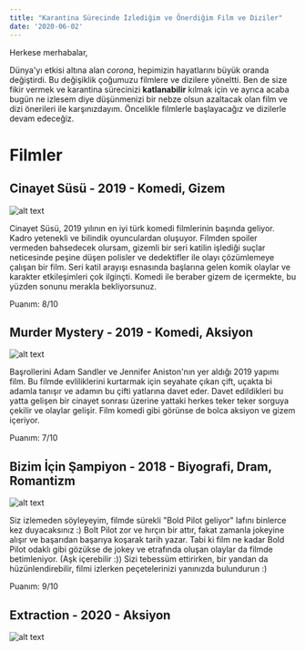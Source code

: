 ```yaml
---
title: "Karantina Sürecinde İzlediğim ve Önerdiğim Film ve Diziler"
date: '2020-06-02'
---
```


Herkese merhabalar,

Dünya'yı etkisi altına alan _corona_, hepimizin hayatlarını büyük oranda değiştirdi. Bu değişiklik çoğumuzu filmlere ve dizilere yöneltti. Ben de size fikir vermek ve
karantina sürecinizi **katlanabilir** kılmak için ve ayrıca acaba bugün ne izlesem diye düşünmenizi bir nebze olsun azaltacak olan film ve dizi önerileri ile karşınızdayım.
Öncelikle filmlerle başlayacağız ve dizilerle devam edeceğiz.

# Filmler
## Cinayet Süsü - 2019 - Komedi, Gizem

![alt text](https://tr.web.img4.acsta.net/pictures/19/08/23/16/04/0930047.jpg)

Cinayet Süsü, 2019 yılının en iyi türk komedi filmlerinin başında geliyor. Kadro yetenekli ve bilindik oyunculardan oluşuyor. Filmden spoiler vermeden bahsedecek olursam, gizemli bir seri katilin işlediği suçlar neticesinde peşine düşen polisler ve dedektifler ile olayı çözümlemeye çalışan bir film. Seri katil arayışı esnasında başlarına gelen komik olaylar ve karakter etkileşimleri çok ilginçti. Komedi ile beraber gizem de içermekte, bu yüzden sonunu merakla bekliyorsunuz. 

Puanım: 8/10

## Murder Mystery - 2019 - Komedi, Aksiyon

![alt text](https://tr.web.img3.acsta.net/pictures/19/06/13/09/35/4216544.jpg)

Başrollerini Adam Sandler ve Jennifer Aniston'nın yer aldığı 2019 yapımı film. Bu filmde evliliklerini kurtarmak için seyahate çıkan çift, uçakta bi adamla tanışır ve adamın bu çifti yatlarına davet eder. Davet edildikleri bu yatta gelişen bir cinayet sonrası üzerine yattaki herkes teker teker sorguya çekilir ve olaylar gelişir. Film komedi gibi görünse de bolca aksiyon ve gizem içeriyor.

Puanım: 7/10

## Bizim İçin Şampiyon - 2018 - Biyografi, Dram, Romantizm

![alt text](https://tr.web.img2.acsta.net/pictures/19/01/10/11/53/2632829.jpg)

Siz izlemeden söyleyeyim, filmde sürekli "Bold Pilot geliyor" lafını binlerce kez duyacaksınız :) Bolt Pilot zor ve hırçın bir attır, fakat zamanla jokeyine alışır ve başarıdan başarıya koşarak tarih yazar. Tabi ki film ne kadar Bold Pilot odaklı gibi gözükse de jokey ve etrafında oluşan olaylar da filmde betimleniyor. (Aşk içerebilir :)) Sizi tebessüm ettirirken, bir yandan da hüzünlendirebilir, filmi izlerken peçetelerinizi yanınızda bulundurun :)

Puanım: 9/10

## Extraction - 2020 - Aksiyon

![alt text](https://m.media-amazon.com/images/M/MV5BMDJiNzUwYzEtNmQ2Yy00NWE4LWEwNzctM2M0MjE0OGUxZTA3XkEyXkFqcGdeQXVyMTMxODk2OTU@._V1_.jpg)